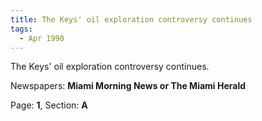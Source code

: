 ```yaml
---  
title: The Keys' oil exploration controversy continues  
tags:  
  - Apr 1990  
---  
```

  
The Keys' oil exploration controversy continues.  
  
Newspapers: **Miami Morning News or The Miami Herald**  
  
Page: **1**, Section: **A** 
